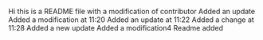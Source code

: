 Hi this is a README file
with a modification of contributor
Added an update
Added a modification at 11:20
Added an update at 11:22
Added a change at 11:28
Added a new update
Added a modification4
Readme added
